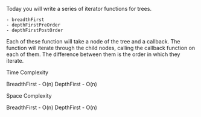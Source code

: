 Today you will write a series of iterator functions for trees.

    - breadthFirst
    - depthFirstPreOrder
    - depthFirstPostOrder

Each of these function will take a node of the tree and a callback. The function will iterate through the child nodes, calling the callback function on each of them. The difference between them is the order in which they iterate.

Time Complexity

BreadthFirst - O(n)
DepthFirst - O(n)

Space Complexity

BreadthFirst - O(n)
DepthFirst - O(n)
